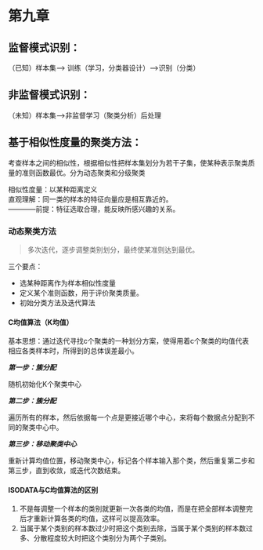 # 第九章

## 监督模式识别：

（已知）样本集——> 训练（学习，分类器设计）——>识别（分类）

## 非监督模式识别：

（未知）样本集——>非监督学习（聚类分析）后处理

## 基于相似性度量的聚类方法：

考查样本之间的相似性，根据相似性把样本集划分为若干子集，使某种表示聚类质量的准则函数最优。分为动态聚类和分级聚类

相似性度量：以某种距离定义  
直观理解：同一类的样本的特征向量应是相互靠近的。  
————前提：特征选取合理，能反映所感兴趣的关系。

### 动态聚类方法

>多次迭代，逐步调整类别划分，最终使某准则达到最优。

三个要点：

* 选某种距离作为样本相似性度量
* 定义某个准则函数，用于评价聚类质量。
* 初始分类方法及迭代算法

#### C均值算法（K均值）

基本思想：通过迭代寻找c个聚类的一种划分方案，使得用着c个聚类的均值代表相应各类样本时，所得到的总体误差最小。

*__第一步：簇分配__*

随机初始化K个聚类中心

*__第二步：簇分配__*

遍历所有的样本，然后依据每一个点是更接近哪个中心，来将每个数据点分配到不同的聚类中心中。

*__第三步：移动聚类中心__*

重新计算均值位置，移动聚类中心，标记各个样本输入那个类，然后重复第二步和第三步，直到收敛，或迭代次数结束。

#### ISODATA与C均值算法的区别

1. 不是每调整一个样本的类别就更新一次各类的均值，而是在把全部样本调整完后才重新计算各类的均值，这样可以提高效率。
1. 当属于某个类别的样本数过少时把这个类别去除，当属于某个类别的样本数过多、分散程度较大时把这个类别分为两个子类别。
